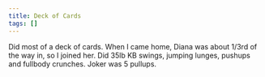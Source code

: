```yaml
---
title: Deck of Cards
tags: []
---
```


Did most of a deck of cards. When I came home, Diana was about 1/3rd of the way in, so I joined her. Did 35lb KB swings, jumping lunges, pushups and fullbody crunches. Joker was 5 pullups.

